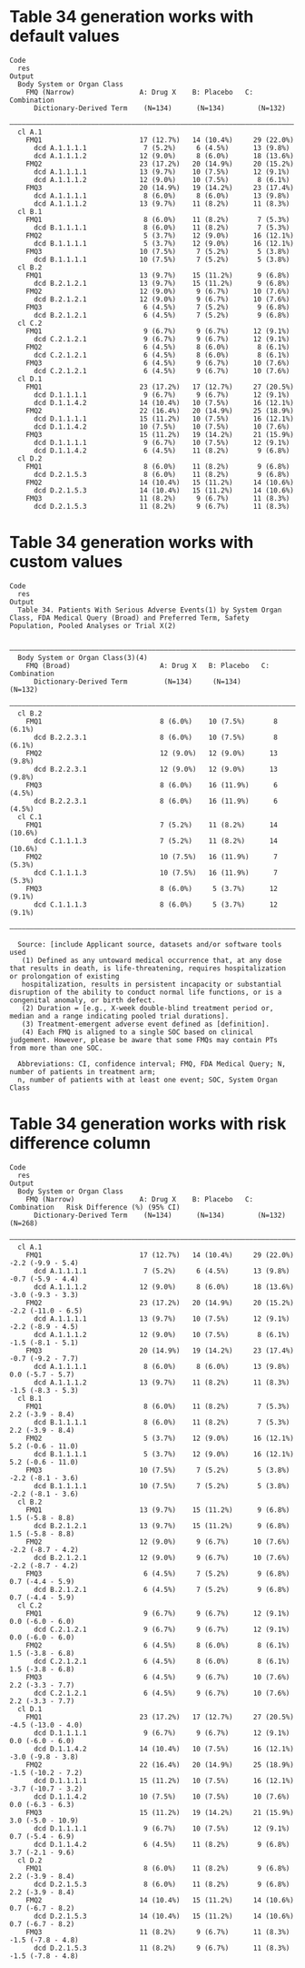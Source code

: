 # Table 34 generation works with default values

    Code
      res
    Output
      Body System or Organ Class                                            
        FMQ (Narrow)                A: Drug X    B: Placebo   C: Combination
          Dictionary-Derived Term    (N=134)      (N=134)        (N=132)    
      ——————————————————————————————————————————————————————————————————————
      cl A.1                                                                
        FMQ1                        17 (12.7%)   14 (10.4%)     29 (22.0%)  
          dcd A.1.1.1.1              7 (5.2%)     6 (4.5%)      13 (9.8%)   
          dcd A.1.1.1.2             12 (9.0%)     8 (6.0%)      18 (13.6%)  
        FMQ2                        23 (17.2%)   20 (14.9%)     20 (15.2%)  
          dcd A.1.1.1.1             13 (9.7%)    10 (7.5%)      12 (9.1%)   
          dcd A.1.1.1.2             12 (9.0%)    10 (7.5%)       8 (6.1%)   
        FMQ3                        20 (14.9%)   19 (14.2%)     23 (17.4%)  
          dcd A.1.1.1.1              8 (6.0%)     8 (6.0%)      13 (9.8%)   
          dcd A.1.1.1.2             13 (9.7%)    11 (8.2%)      11 (8.3%)   
      cl B.1                                                                
        FMQ1                         8 (6.0%)    11 (8.2%)       7 (5.3%)   
          dcd B.1.1.1.1              8 (6.0%)    11 (8.2%)       7 (5.3%)   
        FMQ2                         5 (3.7%)    12 (9.0%)      16 (12.1%)  
          dcd B.1.1.1.1              5 (3.7%)    12 (9.0%)      16 (12.1%)  
        FMQ3                        10 (7.5%)     7 (5.2%)       5 (3.8%)   
          dcd B.1.1.1.1             10 (7.5%)     7 (5.2%)       5 (3.8%)   
      cl B.2                                                                
        FMQ1                        13 (9.7%)    15 (11.2%)      9 (6.8%)   
          dcd B.2.1.2.1             13 (9.7%)    15 (11.2%)      9 (6.8%)   
        FMQ2                        12 (9.0%)     9 (6.7%)      10 (7.6%)   
          dcd B.2.1.2.1             12 (9.0%)     9 (6.7%)      10 (7.6%)   
        FMQ3                         6 (4.5%)     7 (5.2%)       9 (6.8%)   
          dcd B.2.1.2.1              6 (4.5%)     7 (5.2%)       9 (6.8%)   
      cl C.2                                                                
        FMQ1                         9 (6.7%)     9 (6.7%)      12 (9.1%)   
          dcd C.2.1.2.1              9 (6.7%)     9 (6.7%)      12 (9.1%)   
        FMQ2                         6 (4.5%)     8 (6.0%)       8 (6.1%)   
          dcd C.2.1.2.1              6 (4.5%)     8 (6.0%)       8 (6.1%)   
        FMQ3                         6 (4.5%)     9 (6.7%)      10 (7.6%)   
          dcd C.2.1.2.1              6 (4.5%)     9 (6.7%)      10 (7.6%)   
      cl D.1                                                                
        FMQ1                        23 (17.2%)   17 (12.7%)     27 (20.5%)  
          dcd D.1.1.1.1              9 (6.7%)     9 (6.7%)      12 (9.1%)   
          dcd D.1.1.4.2             14 (10.4%)   10 (7.5%)      16 (12.1%)  
        FMQ2                        22 (16.4%)   20 (14.9%)     25 (18.9%)  
          dcd D.1.1.1.1             15 (11.2%)   10 (7.5%)      16 (12.1%)  
          dcd D.1.1.4.2             10 (7.5%)    10 (7.5%)      10 (7.6%)   
        FMQ3                        15 (11.2%)   19 (14.2%)     21 (15.9%)  
          dcd D.1.1.1.1              9 (6.7%)    10 (7.5%)      12 (9.1%)   
          dcd D.1.1.4.2              6 (4.5%)    11 (8.2%)       9 (6.8%)   
      cl D.2                                                                
        FMQ1                         8 (6.0%)    11 (8.2%)       9 (6.8%)   
          dcd D.2.1.5.3              8 (6.0%)    11 (8.2%)       9 (6.8%)   
        FMQ2                        14 (10.4%)   15 (11.2%)     14 (10.6%)  
          dcd D.2.1.5.3             14 (10.4%)   15 (11.2%)     14 (10.6%)  
        FMQ3                        11 (8.2%)     9 (6.7%)      11 (8.3%)   
          dcd D.2.1.5.3             11 (8.2%)     9 (6.7%)      11 (8.3%)   

# Table 34 generation works with custom values

    Code
      res
    Output
      Table 34. Patients With Serious Adverse Events(1) by System Organ Class, FDA Medical Query (Broad) and Preferred Term, Safety Population, Pooled Analyses or Trial X(2)
      
      ——————————————————————————————————————————————————————————————————————————
      Body System or Organ Class(3)(4)                                          
        FMQ (Broad)                      A: Drug X   B: Placebo   C: Combination
          Dictionary-Derived Term         (N=134)     (N=134)        (N=132)    
      ——————————————————————————————————————————————————————————————————————————
      cl B.2                                                                    
        FMQ1                             8 (6.0%)    10 (7.5%)       8 (6.1%)   
          dcd B.2.2.3.1                  8 (6.0%)    10 (7.5%)       8 (6.1%)   
        FMQ2                             12 (9.0%)   12 (9.0%)      13 (9.8%)   
          dcd B.2.2.3.1                  12 (9.0%)   12 (9.0%)      13 (9.8%)   
        FMQ3                             8 (6.0%)    16 (11.9%)      6 (4.5%)   
          dcd B.2.2.3.1                  8 (6.0%)    16 (11.9%)      6 (4.5%)   
      cl C.1                                                                    
        FMQ1                             7 (5.2%)    11 (8.2%)      14 (10.6%)  
          dcd C.1.1.1.3                  7 (5.2%)    11 (8.2%)      14 (10.6%)  
        FMQ2                             10 (7.5%)   16 (11.9%)      7 (5.3%)   
          dcd C.1.1.1.3                  10 (7.5%)   16 (11.9%)      7 (5.3%)   
        FMQ3                             8 (6.0%)     5 (3.7%)      12 (9.1%)   
          dcd C.1.1.1.3                  8 (6.0%)     5 (3.7%)      12 (9.1%)   
      ——————————————————————————————————————————————————————————————————————————
      
      Source: [include Applicant source, datasets and/or software tools used
       (1) Defined as any untoward medical occurrence that, at any dose that results in death, is life-threatening, requires hospitalization or prolongation of existing
       hospitalization, results in persistent incapacity or substantial disruption of the ability to conduct normal life functions, or is a congenital anomaly, or birth defect.
       (2) Duration = [e.g., X-week double-blind treatment period or, median and a range indicating pooled trial durations].
       (3) Treatment-emergent adverse event defined as [definition].
       (4) Each FMQ is aligned to a single SOC based on clinical judgement. However, please be aware that some FMQs may contain PTs from more than one SOC.
      
      Abbreviations: CI, confidence interval; FMQ, FDA Medical Query; N, number of patients in treatment arm;
      n, number of patients with at least one event; SOC, System Organ Class

# Table 34 generation works with risk difference column

    Code
      res
    Output
      Body System or Organ Class                                                                           
        FMQ (Narrow)                A: Drug X    B: Placebo   C: Combination   Risk Difference (%) (95% CI)
          Dictionary-Derived Term    (N=134)      (N=134)        (N=132)                 (N=268)           
      —————————————————————————————————————————————————————————————————————————————————————————————————————
      cl A.1                                                                                               
        FMQ1                        17 (12.7%)   14 (10.4%)     29 (22.0%)          -2.2 (-9.9 - 5.4)      
          dcd A.1.1.1.1              7 (5.2%)     6 (4.5%)      13 (9.8%)           -0.7 (-5.9 - 4.4)      
          dcd A.1.1.1.2             12 (9.0%)     8 (6.0%)      18 (13.6%)          -3.0 (-9.3 - 3.3)      
        FMQ2                        23 (17.2%)   20 (14.9%)     20 (15.2%)          -2.2 (-11.0 - 6.5)     
          dcd A.1.1.1.1             13 (9.7%)    10 (7.5%)      12 (9.1%)           -2.2 (-8.9 - 4.5)      
          dcd A.1.1.1.2             12 (9.0%)    10 (7.5%)       8 (6.1%)           -1.5 (-8.1 - 5.1)      
        FMQ3                        20 (14.9%)   19 (14.2%)     23 (17.4%)          -0.7 (-9.2 - 7.7)      
          dcd A.1.1.1.1              8 (6.0%)     8 (6.0%)      13 (9.8%)            0.0 (-5.7 - 5.7)      
          dcd A.1.1.1.2             13 (9.7%)    11 (8.2%)      11 (8.3%)           -1.5 (-8.3 - 5.3)      
      cl B.1                                                                                               
        FMQ1                         8 (6.0%)    11 (8.2%)       7 (5.3%)            2.2 (-3.9 - 8.4)      
          dcd B.1.1.1.1              8 (6.0%)    11 (8.2%)       7 (5.3%)            2.2 (-3.9 - 8.4)      
        FMQ2                         5 (3.7%)    12 (9.0%)      16 (12.1%)          5.2 (-0.6 - 11.0)      
          dcd B.1.1.1.1              5 (3.7%)    12 (9.0%)      16 (12.1%)          5.2 (-0.6 - 11.0)      
        FMQ3                        10 (7.5%)     7 (5.2%)       5 (3.8%)           -2.2 (-8.1 - 3.6)      
          dcd B.1.1.1.1             10 (7.5%)     7 (5.2%)       5 (3.8%)           -2.2 (-8.1 - 3.6)      
      cl B.2                                                                                               
        FMQ1                        13 (9.7%)    15 (11.2%)      9 (6.8%)            1.5 (-5.8 - 8.8)      
          dcd B.2.1.2.1             13 (9.7%)    15 (11.2%)      9 (6.8%)            1.5 (-5.8 - 8.8)      
        FMQ2                        12 (9.0%)     9 (6.7%)      10 (7.6%)           -2.2 (-8.7 - 4.2)      
          dcd B.2.1.2.1             12 (9.0%)     9 (6.7%)      10 (7.6%)           -2.2 (-8.7 - 4.2)      
        FMQ3                         6 (4.5%)     7 (5.2%)       9 (6.8%)            0.7 (-4.4 - 5.9)      
          dcd B.2.1.2.1              6 (4.5%)     7 (5.2%)       9 (6.8%)            0.7 (-4.4 - 5.9)      
      cl C.2                                                                                               
        FMQ1                         9 (6.7%)     9 (6.7%)      12 (9.1%)            0.0 (-6.0 - 6.0)      
          dcd C.2.1.2.1              9 (6.7%)     9 (6.7%)      12 (9.1%)            0.0 (-6.0 - 6.0)      
        FMQ2                         6 (4.5%)     8 (6.0%)       8 (6.1%)            1.5 (-3.8 - 6.8)      
          dcd C.2.1.2.1              6 (4.5%)     8 (6.0%)       8 (6.1%)            1.5 (-3.8 - 6.8)      
        FMQ3                         6 (4.5%)     9 (6.7%)      10 (7.6%)            2.2 (-3.3 - 7.7)      
          dcd C.2.1.2.1              6 (4.5%)     9 (6.7%)      10 (7.6%)            2.2 (-3.3 - 7.7)      
      cl D.1                                                                                               
        FMQ1                        23 (17.2%)   17 (12.7%)     27 (20.5%)          -4.5 (-13.0 - 4.0)     
          dcd D.1.1.1.1              9 (6.7%)     9 (6.7%)      12 (9.1%)            0.0 (-6.0 - 6.0)      
          dcd D.1.1.4.2             14 (10.4%)   10 (7.5%)      16 (12.1%)          -3.0 (-9.8 - 3.8)      
        FMQ2                        22 (16.4%)   20 (14.9%)     25 (18.9%)          -1.5 (-10.2 - 7.2)     
          dcd D.1.1.1.1             15 (11.2%)   10 (7.5%)      16 (12.1%)          -3.7 (-10.7 - 3.2)     
          dcd D.1.1.4.2             10 (7.5%)    10 (7.5%)      10 (7.6%)            0.0 (-6.3 - 6.3)      
        FMQ3                        15 (11.2%)   19 (14.2%)     21 (15.9%)          3.0 (-5.0 - 10.9)      
          dcd D.1.1.1.1              9 (6.7%)    10 (7.5%)      12 (9.1%)            0.7 (-5.4 - 6.9)      
          dcd D.1.1.4.2              6 (4.5%)    11 (8.2%)       9 (6.8%)            3.7 (-2.1 - 9.6)      
      cl D.2                                                                                               
        FMQ1                         8 (6.0%)    11 (8.2%)       9 (6.8%)            2.2 (-3.9 - 8.4)      
          dcd D.2.1.5.3              8 (6.0%)    11 (8.2%)       9 (6.8%)            2.2 (-3.9 - 8.4)      
        FMQ2                        14 (10.4%)   15 (11.2%)     14 (10.6%)           0.7 (-6.7 - 8.2)      
          dcd D.2.1.5.3             14 (10.4%)   15 (11.2%)     14 (10.6%)           0.7 (-6.7 - 8.2)      
        FMQ3                        11 (8.2%)     9 (6.7%)      11 (8.3%)           -1.5 (-7.8 - 4.8)      
          dcd D.2.1.5.3             11 (8.2%)     9 (6.7%)      11 (8.3%)           -1.5 (-7.8 - 4.8)      

